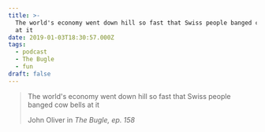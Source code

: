```yaml
---
title: >-
  The world's economy went down hill so fast that Swiss people banged cow bells
  at it
date: 2019-01-03T18:30:57.000Z
tags:
  - podcast
  - The Bugle
  - fun
draft: false
---
```


> The world's economy went down hill so fast that Swiss people banged cow bells at it
>
> John Oliver in <cite>The Bugle, ep. 158</cite>

